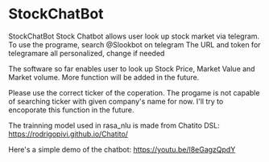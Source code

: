 # StockChatBot

StockChatBot Stock Chatbot allows user look up stock market via telegram. To use the programe, search @Slookbot on telegram The URL and token for telegramare all personalized, change if needed

The software so far enables user to look up Stock Price, Market Value and Market volume. More function will be added in the future.

Please use the correct ticker of the coperation. The progame is not capable of searching ticker with given company's name for now. I'll try to encoporate this function in the future.

The trainning model used in rasa_nlu is made from Chatito DSL: https://rodrigopivi.github.io/Chatito/

Here's a simple demo of the chatbot: https://youtu.be/l8eGagzQpdY
